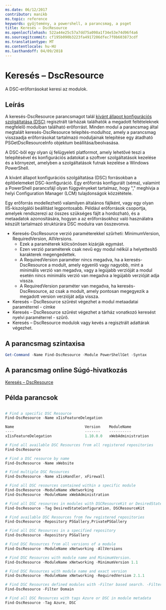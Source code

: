 ```yaml
---
ms.date: 06/12/2017
contributor: manikb
ms.topic: reference
keywords: gyűjtemény, a powershell, a parancsmag, a psget
title: Keresés – DscResource
ms.openlocfilehash: 522a44e25c57a7dd75a098a1f34e53e74d96f4a6
ms.sourcegitcommit: cf195b090b3223fa4917206dfec7f0b603873cdf
ms.translationtype: MT
ms.contentlocale: hu-HU
ms.lasthandoff: 04/09/2018
---
```

# <a name="find-dscresource"></a>Keresés – DscResource

A DSC-erőforrásokat keresi az modulok.

## <a name="description"></a>Leírás

A keresés-DscResource parancsmagot talál [kívánt állapot konfigurációs szolgáltatása (DSC)](https://msdn.microsoft.com/PowerShell/dsc/overview) regisztrált tárházak találhatók a megadott feltételeknek megfelelő modulban található erőforrást.
Minden modul a parancsmag által megtalált keresés-DscResource telepítés-modulhoz, amely a parancsmag visszaadja erőforrásokat tartalmazó moduljainak telepítése egy átadható PSGetDscResourceInfo objektum beállítása/beolvasása.

A DSC-ből egy olyan új felügyeleti platformot, amely lehetővé teszi a telepítésével és konfigurációs adatokat a szoftver szolgáltatások kezelése és a környezet, amelyben a szolgáltatások futnak kezelése a Windows PowerShell.

A kívánt állapot konfigurációs szolgáltatása (DSC) forrásokban a építőelemeket DSC-konfiguráció. Egy erőforrás konfigurált (séma), valamint a PowerShell parancsfájl olyan függvényeket tartalmaz, hogy "," meghívja a helyi Configuration Manager (LCM) tulajdonságok közzététele.

Egy erőforrás modellezhető valamilyen általános fájlként, vagy egy olyan IIS-kiszolgálói beállítást legpontosabb. Például erőforrások csoportja, amelyek rendszerezi az összes szükséges fájlt a hordozható, és a metaadatok azonosítására, hogyan a az erőforrásokhoz való használatra készült tartalmazó struktúrára DSC modulra van összevonva.

- Keresés-DscResource verzió paraméterekkel szűrheti: MinimumVersion, RequiredVersion, AllVersions.
  - Ezek a paraméterek kölcsönösen kizárják egymást.
  - Ezen verzió paraméterek csak nevű egy modul nélkül a helyettesítő karakterek megengedettek.
  - A RequiredVersion paraméter nincs megadva, ha a keresés-DscResource a modult, amely egyenlő vagy nagyobb, mint a minimális verzió van megadva, vagy a legújabb verzióját a modul esetén nincs minimális verzió van megadva a legújabb verzióját adja vissza.
  - A RequiredVersion paraméter van megadva, ha keresés-DscResource, az csak a modult, amely pontosan megegyezik a megadott version verzióját adja vissza.
- Keresés – DscResource szűrést végezhet a modul metaadatai paraméterrel - címke
- Keresés – DscResource szűrést végezhet a tárház vonatkozó keresést nyelvi paraméterrel - szűrő.
- Keresés – DscResource modulok vagy kevés a regisztrált adattárak végezhet.

## <a name="cmdlet-syntax"></a>A parancsmag szintaxisa
```powershell
Get-Command -Name Find-DscResource -Module PowerShellGet -Syntax
```

## <a name="cmdlet-online-help-reference"></a>A parancsmag online Súgó-hivatkozás

[Keresés – DscResource](http://go.microsoft.com/fwlink/?LinkId=517196)

## <a name="example-commands"></a>Példa parancsok
```powershell

# Find a specific DSC Resource
Find-DscResource -Name xIisFeatureDelegation

Name                                Version    ModuleName                          Repository
----                                -------    ----------                          ----------
xIisFeatureDelegation               1.10.0.0   xWebAdministration                  PSGallery

# Find all available DSC Resources from all registered repositories
Find-DscResource

# Find a DSC resource by name
Find-DscResource -Name xWebsite

# Find multiple DSC Resources
Find-DscResource -Name xIisHandler, xFirewall

# Find all DSC resources contained within a specific module
Find-DscResource -ModuleName xNetworking
Find-DscResource -ModuleName xWebAdministration

# Find all DSC resources in modules with DSCResourceKit or DesiredStateConfiguration
Find-DscResource -Tag DesiredStateConfiguration, DSCResourceKit

# Find available DSC Resources from few registered repositories
Find-DscResource -Repository PSGallery,PrivatePSGallery

# Find all DSC Resources in a specified repository
Find-DscResource -Repository PSGallery

# Find DSC Resources from all versions of a module
Find-DscResource -ModuleName xNetworking -AllVersions

# Find DSC Resources with module name and MinimumVersion.
Find-DscResource -ModuleName xNetworking -MinimumVersion 1.1

# Find DSC Resources with module name and exact version
Find-DscResource -ModuleName xNetworking -RequiredVersion 2.1.1

# Find DSC Resources defined modules with -Filter based search. -Filter searches in description and module names
Find-DscResource -Filter Domain

# Find all DSC Resources with tags Azure or DSC in module metadata
Find-DscResource -Tag Azure, DSC

```